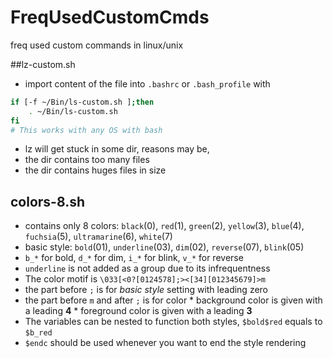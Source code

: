 # FreqUsedCustomCmds
freq used custom commands in linux/unix

##lz-custom.sh
- import content of the file into `.bashrc` or `.bash_profile` with
```bash
if [-f ~/Bin/ls-custom.sh ];then
	. ~/Bin/ls-custom.sh
fi
# This works with any OS with bash
```
- lz will get stuck in some dir, reasons may be,
 - the dir contains too many files
 - the dir contains huges files in size


## colors-8.sh
- contains only 8 colors: `black`(0), `red`(1), `green`(2), `yellow`(3), `blue`(4), `fuchsia`(5), `ultramarine`(6), `white`(7)
- basic style: `bold`(01), `underline`(03), `dim`(02), `reverse`(07), `blink`(05)
- `b_*` for bold, `d_*` for dim, `i_*` for blink, `v_*` for reverse
- `underline` is not added as a group due to its infrequentness
- The color motif is `\033[<0?[0124578];><[34][012345679]>m`
 - the part before `;` is for *basic style* setting with leading zero
 - the part before `m`  and after `;` is for color
		*  background color is given with a leading **4**
		*  foreground color is given with a leading **3**  
- The variables can be nested to function both styles, `$bold$red` equals to `$b_red`
- `$endc` should be used whenever you want to end the style rendering